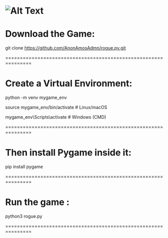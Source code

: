 ![Alt Text](https://preview.redd.it/is-a-diablo-inspired-procedurally-generated-dungeon-crawler-v0-lwx3lyx6ipbf1.png?width=1080&crop=smart&auto=webp&s=7cc2d95c5e5ade25f244e22ac8c8b41d23b02bc3)
===============================================================

# Download the Game:

git clone https://github.com/AnonAmosAdmn/rogue.py.git

===============================================================

# Create a Virtual Environment:

python -m venv mygame_env

source mygame_env/bin/activate  # Linux/macOS

mygame_env\Scripts\activate     # Windows (CMD)

===============================================================

# Then install Pygame inside it:

pip install pygame

===============================================================

# Run the game :

python3 rogue.py

===============================================================
